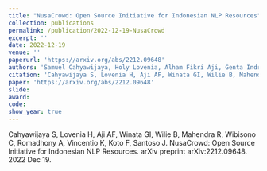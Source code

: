 ```yaml
---
title: "NusaCrowd: Open Source Initiative for Indonesian NLP Resources"
collection: publications
permalink: /publication/2022-12-19-NusaCrowd
excerpt: ''
date: 2022-12-19
venue: ''
paperurl: 'https://arxiv.org/abs/2212.09648'
authors: 'Samuel Cahyawijaya, Holy Lovenia, Alham Fikri Aji, Genta Indra Winata, Bryan Wilie, Rahmad Mahendra, Christian Wibisono, Ade Romadhony, Karissa Vincentio, Fajri Koto, Jennifer Santoso, David Moeljadi, Cahya Wirawan, Frederikus Hudi, Ivan Halim Parmonangan, Ika Alfina, Muhammad Satrio Wicaksono, Ilham Firdausi Putra, Samsul Rahmadani, Yulianti Oenang, Ali Akbar Septiandri, James Jaya, Kaustubh D. Dhole, Arie Ardiyanti Suryani, Rifki Afina Putri, Dan Su, Keith Stevens, Made Nindyatama Nityasya, Muhammad Farid Adilazuarda, Ryan Ignatius, Ryandito Diandaru, Tiezheng Yu, Vito Ghifari, Wenliang Dai, Yan Xu, Dyah Damapuspita, Cuk Tho, Ichwanul Muslim Karo Karo, Tirana Noor Fatyanosa, Ziwei Ji, Pascale Fung, Graham Neubig, Timothy Baldwin, Sebastian Ruder, Herry Sujaini, Sakriani Sakti, Ayu Purwarianti'
citation: 'Cahyawijaya S, Lovenia H, Aji AF, Winata GI, Wilie B, Mahendra R, Wibisono C, Romadhony A, Vincentio K, Koto F, Santoso J. NusaCrowd: Open Source Initiative for Indonesian NLP Resources. arXiv preprint arXiv:2212.09648. 2022 Dec 19.'
paper: 'https://arxiv.org/abs/2212.09648'
slide:
award:
code:
show_year: true
---
```


Cahyawijaya S, Lovenia H, Aji AF, Winata GI, Wilie B, Mahendra R, Wibisono C, Romadhony A, Vincentio K, Koto F, Santoso J. NusaCrowd: Open Source Initiative for Indonesian NLP Resources. arXiv preprint arXiv:2212.09648. 2022 Dec 19.